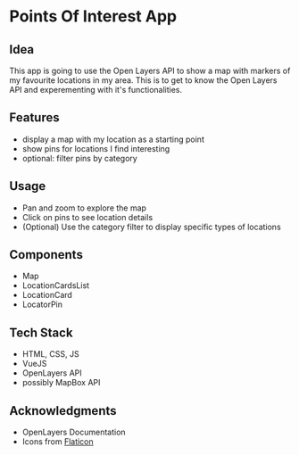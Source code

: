 # Points Of Interest App

## Idea

This app is going to use the Open Layers API to show a map with markers of my favourite locations in my area. This is to get to know the Open Layers API and experementing with it's functionalities.

## Features

- display a map with my location as a starting point
- show pins for locations I find interesting
- optional: filter pins by category

## Usage
- Pan and zoom to explore the map
- Click on pins to see location details
- (Optional) Use the category filter to display specific types of locations

## Components

- Map
- LocationCardsList
- LocationCard
- LocatorPin

## Tech Stack

- HTML, CSS, JS
- VueJS
- OpenLayers API
- possibly MapBox API

## Acknowledgments
- OpenLayers Documentation
- Icons from [Flaticon](https://www.flaticon.com/)